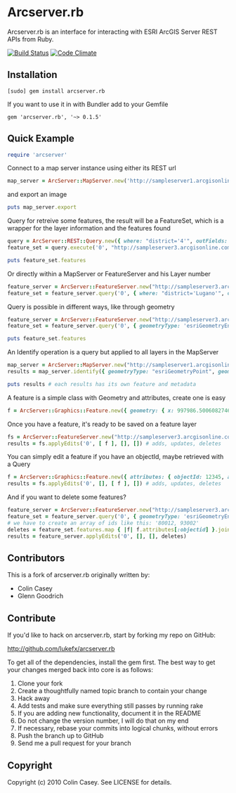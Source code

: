 # Arcserver.rb

Arcserver.rb is an interface for interacting with ESRI ArcGIS Server  REST APIs from Ruby.

[![Build Status](https://travis-ci.org/lukefx/arcserver.rb.png?branch=master)](https://travis-ci.org/lukefx/arcserver.rb)
[![Code Climate](https://codeclimate.com/github/lukefx/arcserver.rb.png)](https://codeclimate.com/github/lukefx/arcserver.rb)

## Installation

    [sudo] gem install arcserver.rb

If you want to use it in with Bundler add to your Gemfile

    gem 'arcserver.rb', '~> 0.1.5'

## Quick Example

```ruby
require 'arcserver'
```

Connect to a map server instance using either its REST url

```ruby
map_server = ArcServer::MapServer.new('http://sampleserver1.arcgisonline.com/ArcGIS/services/Portland/ESRI_LandBase_WebMercator/MapServer')
```

and export an image

```ruby
puts map_server.export
```

Query for retreive some features, the result will be a FeatureSet, which is a wrapper for the layer information and the features found

```ruby
query = ArcServer::REST::Query.new({ where: "district='4'", outFields: "*" })
feature_set = query.execute('0', "http://sampleserver3.arcgisonline.com/ArcGIS/rest/services/SanFrancisco/311Incidents/FeatureServer")

puts feature_set.features
```

Or directly within a MapServer or FeatureServer and his Layer number

```ruby
feature_server = ArcServer::FeatureServer.new("http://sampleserver3.arcgisonline.com/ArcGIS/rest/services/SanFrancisco/311Incidents/FeatureServer")
feature_set = feature_server.query('0', { where: "district='Lugano'", outFields: "*" })
```

Query is possible in different ways, like through geometry

```ruby
feature_server = ArcServer::FeatureServer.new("http://sampleserver3.arcgisonline.com/ArcGIS/rest/services/SanFrancisco/311Incidents/FeatureServer")
feature_set = feature_server.query('0', { geometryType: 'esriGeometryEnvelope', geometry: '{"xmin":997878.8354556253,"ymin":5783588.635939264,"xmax":998147.5593831083,"ymax":5783767.785224252,"spatialReference":{"wkid":102100}}', outFields: "*", inSR: 102100, outSR: 102100 })

puts feature_set.features
```

An Identify operation is a query but applied to all layers in the MapServer

```ruby
map_server = ArcServer::MapServer.new("http://sampleserver1.arcgisonline.com/ArcGIS/rest/services/Specialty/ESRI_StateCityHighway_USA/MapServer")
results = map_server.identify({ geometryType: "esriGeometryPoint", geometry: "-120,40", tolerance: "10", mapExtent: "-119,38,-121,41", imageDisplay: "400,300,96" })

puts results # each results has its own feature and metadata
```

A feature is a simple class with Geometry and attributes, create one is easy

```ruby
f = ArcServer::Graphics::Feature.new({ geometry: { x: 997986.5006082746, y: 5783631.06234916, spatialReference: { wkid: 102100 }}, attributes: {status:1,req_id:"12345",req_type:"Graffiti Complaint – Private Property",req_date:"30.09.2013",req_time:"14:00",address:"via dei matti 0",district:"4"} })
```

Once you have a feature, it's ready to be saved on a feature layer

```ruby
fs = ArcServer::FeatureServer.new("http://sampleserver3.arcgisonline.com/ArcGIS/rest/services/SanFrancisco/311Incidents/FeatureServer")
results = fs.applyEdits('0', [ f ], [], []) # adds, updates, deletes
```

You can simply edit a feature if you have an objectId, maybe retrieved with a Query

```ruby
f = ArcServer::Graphics::Feature.new({ attributes: { objectId: 12345, address: "via dei matti 0", district: "4"} })
results = fs.applyEdits('0', [], [ f ], []) # adds, updates, deletes
```

And if you want to delete some features?

```ruby
feature_server = ArcServer::FeatureServer.new("http://sampleserver3.arcgisonline.com/ArcGIS/rest/services/SanFrancisco/311Incidents/FeatureServer")
feature_set = feature_server.query('0', { geometryType: 'esriGeometryEnvelope', geometry: '{"xmin":997878.8354556253,"ymin":5783588.635939264,"xmax":998147.5593831083,"ymax":5783767.785224252,"spatialReference":{"wkid":102100}}', outFields: "*", inSR: 102100, outSR: 102100 })
# we have to create an array of ids like this: '80012, 93002'
deletes = feature_set.features.map { |f| f.attributes[:objectid] }.join(',')
results = feature_server.applyEdits('0', [], [], deletes)
```

## Contributors

This is a fork of arcserver.rb originally written by:

* Colin Casey
* Glenn Goodrich

## Contribute

If you'd like to hack on arcserver.rb, start by forking my repo on GitHub:

  http://github.com/lukefx/arcserver.rb

To get all of the dependencies, install the gem first. The best way to get your changes merged back into core is as follows:

1. Clone your fork
2. Create a thoughtfully named topic branch to contain your change
3. Hack away
4. Add tests and make sure everything still passes by running rake
5. If you are adding new functionality, document it in the README
6. Do not change the version number, I will do that on my end
7. If necessary, rebase your commits into logical chunks, without errors
8. Push the branch up to GitHub
9. Send me a pull request for your branch

## Copyright

Copyright (c) 2010 Colin Casey. See LICENSE for details.
